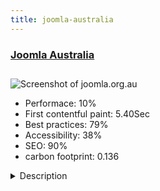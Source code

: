 ```yaml
---
title: joomla-australia
---
```


<div style="height: 3rem">
  <a href="https://joomla.org.au"><h3>Joomla Australia</h3></a>
</div>
<img loading="lazy" src="/images/thumbs/joomla.org.au.jpg" alt="Screenshot of joomla.org.au" />
<ul>
  <li>Performace: 10%</li>
  <li>
    First contentful paint:
    5.40Sec
  </li>
  <li>Best practices: 79%</li>
  <li>Accessibility: 38%</li>
  <li>SEO: 90%</li>
  <li>carbon footprint: 0.136</li>
</ul>
<details>
  <summary>Description</summary>
  <p>The Australian Joomla community is one of the earliest Joomla communities, because several of the original creators of Joomla are Australian! 

In recent years the local Australian Joomla User Groups (JUG) have joined forces and rebranded to a nationally focussed "Joomla Australia".

During JoomlaDayAu 2019, talk turned to the current "Joomla Australia" website which hadn't been revamped in several years, and a decision was made to form a committee to plan a new site.

This new site was launched on 1 February 2020. The primary goals and target audience(s) of the site are:

1. Create a website focussed on and for the Australian Joomla community.
2. Ensure the site is usable and low maintenance for both admins and end-users.
3. Encourage participation within the Australian Joomla community.
4. Provide a resource for:
    - Technical users - Joomla website designers/developers/builders/administrators/general users.
    - Business owners - looking for information on Joomla in Australia.
5. To incorporate elements of the JoomlaDayAu website such as news and video, back into the main site so this is not lost year to year.The site was built in Joomla 3.9x with a custom template. Functionality includes a Business Directory (Joomla core custom fields), Newsletter (Acymailing), JoomlaDay ticketing (Events Booking), custom forms (RSForms Pro), a forum (Kunena) and a CRM  (JoomCRM) to assist with sponsor management for JoomlaDay. 

All user data (mostly via the forum) and content from the previous site was imported and new ACL configured. Users can now submit content via a custom frontend form, and also submit a Business Directory entry. 

Content from existing global Joomla websites was incorporated - for instance, the site displays Australian entries from this Showcase, from User Groups, and also displays all Australian Certified users. 

A separate JoomlaDay section of the site was incorporated so that News and Sponsor promotional activities are available on both the JoomlaDay section, and also on the primary site. 

Despite the project being run remotely across 4 states and 3 different timezones within Australia, we did not encounter any major difficulties and the project was delivered on time.</p>
</details>

